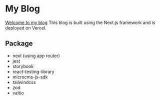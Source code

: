 # My Blog

[Welcome to my blog](https://tech-vinyl.com/)
This blog is built using the Next.js framework and is deployed on Vercel.

## Package

- next (using app router)
- jest
- storybook
- react-testing-library
- microcms-js-sdk
- tailwindcss
- zod
- valtio
